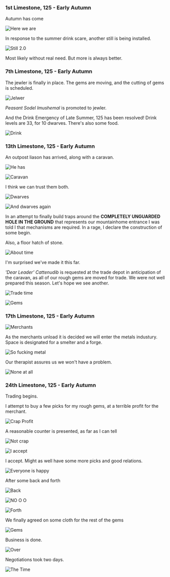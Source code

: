 ### 1st Limestone, 125 - Early Autumn

Autumn has come

![Here we are](http://pixxx.wtf.cat/image/1z341B0F3u3v/Image%202014-07-30%20at%204.02.27%20AM.png)

In response to the summer drink scare, another still is being installed.

![Still 2.0](http://pixxx.wtf.cat/image/1X3c3D311p00/Image%202014-07-30%20at%204.03.10%20AM.png)

Most likely without real need. But more is always better.

### 7th Limestone, 125 - Early Autumn

The jewler is finally in place. The gems are moving, and the cutting of gems is scheduled.

![Jelwer](http://pixxx.wtf.cat/image/3h3o180Q3h0Z/Image%202014-07-30%20at%204.09.04%20AM.png)

*Peasant Sodel Imushemal* is promoted to jewler.

And the Drink Emergency of Late Summer, 125 has been resolved! Drink levels are 33, for 10 dwarves.
There's also some food.

![Drink](http://pixxx.wtf.cat/image/2L0e1w302A2A/Image%202014-07-30%20at%204.10.34%20AM.png)

### 13th Limestone, 125 - Early Autumn

An outpost liason has arrived, along with a caravan.

![He has](http://pixxx.wtf.cat/image/2s3R0y0X2S46/Image%202014-07-30%20at%204.16.38%20AM.png)

![Caravan](http://pixxx.wtf.cat/image/3414270Q2x1X/Image%202014-07-30%20at%204.18.50%20AM.png)

I think we can trust them both.

![Dwarves](http://pixxx.wtf.cat/image/040i2L0I1R3Z/Image%202014-07-30%20at%204.17.47%20AM.png)

![And dwarves again](http://pixxx.wtf.cat/image/2f2p010V3P2r/Image%202014-07-30%20at%204.19.56%20AM.png)

In an attempt to finally build traps around the **COMPLETELY UNGUARDED HOLE IN THE GROUND** that represents our
mountainhome entrance I was told I that mechanisms are required. In a rage, I declare the construction of some begin.

Also, a floor hatch of stone.

![About time](http://pixxx.wtf.cat/image/1R0D3x2w440G/Image%202014-08-01%20at%201.36.24%20AM.png)

I'm surprised we've made it this far.

*'Dear Leader' Cattenudib* is requested at the trade depot in anticipation of the caravan, as all of our rough gems
are moved for trade. We were not well prepared this season. Let's hope we see another.

![Trade time](http://pixxx.wtf.cat/image/2T1w3M302G05/Image%202014-08-01%20at%201.39.23%20AM.png)

![Gems](http://pixxx.wtf.cat/image/281k0g09001P/Image%202014-08-01%20at%201.38.44%20AM.png)

### 17th Limestone, 125 - Early Autumn

![Merchants](http://pixxx.wtf.cat/image/0o362J2K1e0m/Image%202014-08-01%20at%201.45.43%20AM.png)

As the merchants unload it is decided we will enter the metals industury. Space is designated for a smelter
and a forge.

![So fucking metal](http://pixxx.wtf.cat/image/0P1K2020310O/Image%202014-08-01%20at%201.43.39%20AM.png)

Our therapist assures us we won't have a problem.

![None at all](http://pixxx.wtf.cat/image/0z1N0r3M0p3Q/Image%202014-08-01%20at%201.44.39%20AM.png)

### 24th Limestone, 125 - Early Autumn

Trading begins.

I attempt to buy a few picks for my rough gems, at a terrible profit for the merchant.

![Crap Profit](http://pixxx.wtf.cat/image/0N3Q3f0i3t0r/Image%202014-08-01%20at%201.57.47%20AM.png)

A reasonable counter is presented, as far as I can tell

![Not crap](http://pixxx.wtf.cat/image/1H3r022w0o3D/Image%202014-08-01%20at%201.58.16%20AM.png)

![I accept](http://pixxx.wtf.cat/image/3t2K250R100P/Image%202014-08-01%20at%201.58.27%20AM.png)

I accept. Might as well have some more picks and good relations.

![Everyone is happy](http://pixxx.wtf.cat/image/1t01082D2S09/Image%202014-08-01%20at%202.01.09%20AM.png)

After some back and forth

![Back](http://f.cl.ly/items/0W3b2b2x2W3W152C403D/Image%202014-08-01%20at%202.02.04%20AM.png)

![NO O O](http://f.cl.ly/items/0y1k3O3n2E04453Z3F2H/Image%202014-08-01%20at%202.02.25%20AM.png)

![Forth](http://f.cl.ly/items/2P2q3j2A0d1y3y2l1D33/Image%202014-08-01%20at%202.02.46%20AM.png)

We finally agreed on some cloth for the rest of the gems

![Gems](http://f.cl.ly/items/2q3Q0U0y1W3k2U1Z232E/Image%202014-08-01%20at%202.02.58%20AM.png)

Business is done.

![Over](http://pixxx.wtf.cat/image/2U0747401f19/Image%202014-08-01%20at%202.05.05%20AM.png)

Negotiations took two days.

![The Time](http://pixxx.wtf.cat/image/3a3505451D2P/Image%202014-08-01%20at%202.06.11%20AM.png)
